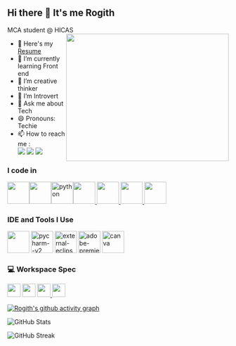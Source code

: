 ## Hi there 👋 It's me Rogith

MCA student @ HICAS
<img align="right" width="370" height="290" src="https://media3.giphy.com/media/xT9IgzoKnwFNmISR8I/giphy.gif">
- 🔭 Here's my [Resume](https://drive.google.com/file/d/1YMlg2OywXu2nNcArOblM5aK4HfPNLVpl/view?usp=drivesdk)                                                 
- 🌱 I’m currently learning Front end
- 👯 I’m creative thinker
- 🤔 I’m Introvert
- 💬 Ask me about Tech
- 😄 Pronouns: Techie
- 📫 How to reach me :
<br /> [<img src="https://img.shields.io/badge/Twitter-1DA1F2?style=for-the-badge&logo=twitter&logoColor=white" />](https://x.com/RogithKK753852?t=CnckxxLXda0nHdjS2_qkIg&s=08)
 [<img src="https://img.shields.io/badge/LinkedIn-0077B5?style=for-the-badge&logo=linkedin&logoColor=white" />](https://www.linkedin.com/in/rogith-kk)
 [<img src="https://img.shields.io/badge/Instagram-E4405F?style=for-the-badge&logo=instagram&logoColor=white" />](https://www.instagram.com/rogith_kumar_kk?igsh=MXRpejU1dHBtcm1peQ==)

### I code in
<img height="50" width="50" src="https://img.icons8.com/color/48/000000/c-programming.png"/><img height="50" width="50" src="https://img.icons8.com/color/48/000000/java-coffee-cup-logo.png" /><img width="50" height="50" src="https://img.icons8.com/fluency/48/python.png" alt="python"/><a href="https://rogithkk.github.io/Only-html/" target="_blank"><img src="https://img.icons8.com/color/48/000000/html-5.png" style="width:50; height:50;" /> <a href="https://rogithkk.github.io/photo-gallary/" target="_blank"> <img height="50" width="50" src="https://img.icons8.com/color/48/000000/css3.png"/> </a> <a href="https://rogithkk.github.io/photo-gallary/" target="_blank"> <img height="50" width="50" src="https://img.icons8.com/color/48/000000/javascript.png"/> </a><img height="50" width="50" src="https://img.icons8.com/color/48/000000/mysql-logo.png"/> 
### IDE and Tools I Use
<img height="50" width="50" src="https://img.icons8.com/color/48/000000/visual-studio-code-2019.png"/> <img width="50" height="50" src="https://img.icons8.com/color/48/pycharm--v2.png" alt="pycharm--v2"/> <img width="50" height="50" src="https://img.icons8.com/external-tal-revivo-color-tal-revivo/48/external-eclipse-an-integrated-development-environment-used-in-computer-programming-logo-color-tal-revivo.png" alt="external-eclipse-an-integrated-development-environment-used-in-computer-programming-logo-color-tal-revivo"/>   <a href="https://www.udemy.com/certificate/UC-70f37887-1dc3-47dd-8673-d983e8959f8e/"> <img width="50" height="50" src="https://img.icons8.com/color/48/adobe-premiere-pro--v1.png" alt="adobe-premiere-pro--v1"/></a>  <img width="50" height="50" src="https://img.icons8.com/fluency/48/canva.png" alt="canva"/>
### 💻 Workspace Spec
 <a href="https://nanoreview.net/en/gpu/geforce-gtx-1650"><img height="30" src="https://img.shields.io/badge/NVIDIA-GTX1650-76B900?style=for-the-badge&logo=nvidia&logoColor=white"/></a> <a href="https://nanoreview.net/en/cpu/amd-ryzen-5-5600h"> <img height="30" src="https://img.shields.io/badge/AMD-Ryzen_5_5600H-ED1C24?style=for-the-badge&logo=amd&logoColor=white"/></a>
 <a href="https://www.linux.org/pages/download/#"><img height="30" src="https://img.shields.io/badge/Linux-FCC624?style=for-the-badge&logo=linux&logoColor=black"/> <a href="https://www.microsoft.com/en-us/windows/windows-11?msockid=0963f55ec5da675f1beae00cc4a566f8&r=1"><img height="30" src="https://img.shields.io/badge/Windows-0078D6?style=for-the-badge&logo=windows&logoColor=white"/>
 
[![Rogith's github activity graph](https://github-readme-activity-graph.vercel.app/graph?username=RogithKK&bg_color=000000&color=faf9fa&line=2ce01f&point=fcfcfc&area=true&hide_border=true)](https://github.com/ashutosh00710/github-readme-activity-graph)

![GitHub Stats](https://github-readme-stats.vercel.app/api?username=RogithKK&show_icons=true&theme=dark)

![GitHub Streak](https://github-readme-streak-stats.herokuapp.com/?user=RogithKK&theme=dark)
